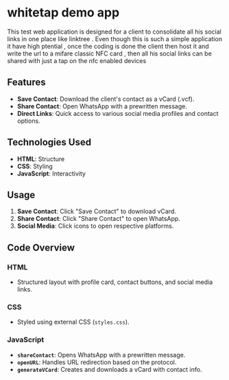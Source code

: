 # whitetap demo app

This test web application is designed for a client to consolidate all his social links in one place like linktree . Even though this is such a simple application it have high ptential , once the coding is done the client then host it and write the url to a mifare classic NFC card , then all his social links can be shared with just a tap on the nfc enabled devices 

## Features

- **Save Contact**: Download the client's contact as a vCard (.vcf).
- **Share Contact**: Open WhatsApp with a prewritten message.
- **Direct Links**: Quick access to various social media profiles and contact options.

## Technologies Used

- **HTML**: Structure
- **CSS**: Styling
- **JavaScript**: Interactivity

## Usage

1. **Save Contact**: Click "Save Contact" to download vCard.
2. **Share Contact**: Click "Share Contact" to open WhatsApp.
3. **Social Media**: Click icons to open respective platforms.


## Code Overview

### HTML

- Structured layout with profile card, contact buttons, and social media links.

### CSS

- Styled using external CSS (`styles.css`).

### JavaScript

- **`shareContact`**: Opens WhatsApp with a prewritten message.
- **`openURL`**: Handles URL redirection based on the protocol.
- **`generateVCard`**: Creates and downloads a vCard with contact info.

